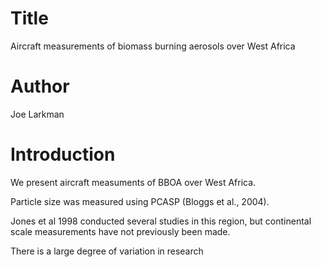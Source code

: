# Title
Aircraft measurements of biomass burning aerosols over West Africa

# Author
Joe Larkman

# Introduction
We present aircraft measuments of BBOA over West Africa.

Particle size was measured using PCASP (Bloggs et al., 2004).

Jones et al 1998 conducted several studies in this region, but continental scale measurements have not previously been made.

There is a large degree of variation in research
